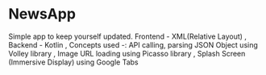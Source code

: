 # NewsApp 
Simple app to keep yourself updated.
Frontend - XML(Relative Layout) ,
Backend - Kotlin ,
Concepts used -: 
                 API calling, parsing JSON Object using Volley library ,
                 Image URL loading using Picasso library , 
                 Splash Screen (Immersive Display) using Google Tabs
